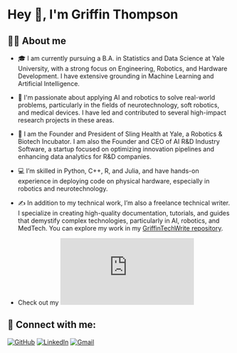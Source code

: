 # Hey 👋, I'm Griffin Thompson

## 👨‍💻 About me
- 🎓 I am currently pursuing a B.A. in Statistics and Data Science at Yale University, with a strong focus on Engineering, Robotics, and Hardware Development. I have extensive grounding in Machine Learning and Artificial Intelligence.
- 🤖 I'm passionate about applying AI and robotics to solve real-world problems, particularly in the fields of neurotechnology, soft robotics, and medical devices. I have led and contributed to several high-impact research projects in these areas.
- 💼 I am the Founder and President of Sling Health at Yale, a Robotics & Biotech Incubator. I am also the Founder and CEO of AI R&D Industry Software, a startup focused on optimizing innovation pipelines and enhancing data analytics for R&D companies.
- 💻 I’m skilled in Python, C++, R, and Julia, and have hands-on experience in deploying code on physical hardware, especially in robotics and neurotechnology.
- ✍️ In addition to my technical work, I’m also a freelance technical writer. I specialize in creating high-quality documentation, tutorials, and guides that demystify complex technologies, particularly in AI, robotics, and MedTech. You can explore my work in my [GriffinTechWrite repository](https://github.com/griffthomp/GriffinTechWrite).

- Check out my ![Resume](https://github.com/GriffThomp1234/GriffThomp1234/raw/main/docs/Resume-Yes.pdf)




## 🔗 Connect with me:
[![GitHub](https://img.shields.io/badge/GitHub-181717?style=flat&logo=github&logoColor=white)](https://github.com/griffthomp)
[![LinkedIn](https://img.shields.io/badge/LinkedIn-0077B5?style=flat&logo=linkedin&logoColor=white)](https://www.linkedin.com/in/griffthomp)
[![Gmail](https://img.shields.io/badge/Gmail-D14836?style=flat&logo=gmail&logoColor=white)](mailto:griffin.thompson@yale.edu)


